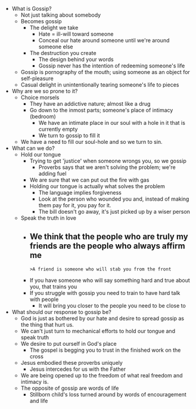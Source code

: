 - What is Gossip?
	- Not just talking about somebody
	- Becomes gossip
		- The delight we take
			- Hate = ill-will toward someone
			- Conceal our hate around someone until we're around someone else
		- The destruction you create
			- The design behind your words
			- Gossip never has the intention of redeeming someone's life
	- Gossip is pornography of the mouth; using someone as an object for self-pleasure
	- Casual delight in unintentionally tearing someone's life to pieces
- Why are we so prone to it?
	- Choice morsels
		- They have an addictive nature; almost like a drug
		- Go down to the inmost parts; someone's place of intimacy (bedroom)
			- We have an intimate place in our soul with a hole in it that is currently empty
			- We turn to gossip to fill it
	- We have a need to fill our soul-hole and so we turn to sin.
- What can we do?
	- Hold our tongue
		- Trying to get 'justice' when someone wrongs you, so we gossip
			- Proverbs says that we aren't solving the problem; we're adding fuel
		- We are sure that we can put out the fire with gas
		- Holding our tongue is actually what solves the problem
			- The language implies forgiveness
			- Look at the person who wounded you and, instead of making them pay for it, you pay for it.
			- The bill doesn't go away, it's just picked up by a wiser person
	- Speak the truth in love
		- We think that the people who are truly my friends are the people who always affirm me
			-
			  >A friend is someone who will stab you from the front
		- If you have someone who will say something hard and true about you, that trains you
		- If you struggle with gossip you need to train to have hard talk with people
			- It will bring you closer to the people you need to be close to
- What should our response to gossip be?
	- God is just as bothered by our hate and desire to spread gossip as the thing that hurt us.
	- We can't just turn to mechanical efforts to hold our tongue and speak truth
	- We desire to put ourself in God's place
		- The gospel is begging you to trust in the finished work on the cross
	- Jesus embodied these proverbs uniquely
		- Jesus intercedes for us with the Father
	- We are being opened up to the freedom of what real freedom and intimacy is.
	- The opposite of gossip are words of life
		- Stillborn child's loss turned around by words of encouragement and life